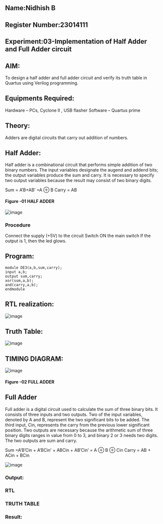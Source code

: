## Name:Nidhish B
## Register Number:23014111
## Experiment:03-Implementation of Half Adder and Full Adder circuit
 
## AIM:
To design a half adder and full adder circuit and verify its truth table in Quartus using Verilog programming.

## Equipments Required:
Hardware – PCs, Cyclone II , USB flasher
Software – Quartus prime

## Theory:
Adders are digital circuits that carry out addition of numbers.

## Half Adder:
Half adder is a combinational circuit that performs simple addition of two binary numbers. The input variables designate the augend and addend bits; the output variables produce the sum and carry. It is necessary to specify two output variables because the result may consist of two binary digits.

Sum = A’B+AB’ =A ⊕ B Carry = AB

#### Figure -01 HALF ADDER 
![image](https://user-images.githubusercontent.com/36288975/163552057-b3547877-6d07-45b4-b7e0-bcfebfad9e1d.png)


### Procedure

Connect the supply (+5V) to the circuit
Switch ON the main switch
If the output is 1, then the led glows.

## Program:
~~~
module DE3(a,b,sum,carry);
input a,b;
output sum,carry;
xor(sum,a,b);
and(carry,a,b);
endmodule  
~~~

## RTL realization:
![image](https://github.com/Nidhish055/Exp-02-Implementation-of-Half-Adder-and-Full-Adder-circuit/assets/145979818/5c69aa34-9b65-4281-848f-61c79a2a4643)

## Truth Table:
![image](https://github.com/Nidhish055/Exp-02-Implementation-of-Half-Adder-and-Full-Adder-circuit/assets/145979818/c3fca81e-ddc4-487a-ac37-ee5d4898b01a)

## TIMING DIAGRAM:
![image](https://github.com/Nidhish055/Exp-02-Implementation-of-Half-Adder-and-Full-Adder-circuit/assets/145979818/7a6fa4fe-88d3-4f7a-8706-8c7fc442d5db)




#### Figure -02 FULL ADDER 

## Full Adder
Full adder is a digital circuit used to calculate the sum of three binary bits. It consists of three inputs and two outputs. Two of the input variables, denoted by A and B, represent the two significant bits to be added. The third input, Cin, represents the carry from the previous lower significant position. Two outputs are necessary because the arithmetic sum of three binary digits ranges in value from 0 to 3, and binary 2 or 3 needs two digits. The two outputs are sum and carry.

Sum =A’B’Cin + A’BCin’ + ABCin + AB’Cin’ = A ⊕ B ⊕ Cin Carry = AB + ACin + BCin

 ![image](https://user-images.githubusercontent.com/36288975/163552156-a13e5a56-c638-4110-97d9-8896907c8d25.png)



### Output:
### RTL



### TRUTH TABLE 

### Result:
